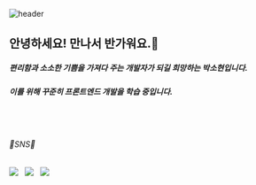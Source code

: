 ![header](https://capsule-render.vercel.app/api?type=waving&color=timeGradient&height=250&section=header&text=I'm%20Sohyun&animation=fadeIn&fontSize=80&fontAlignY=40)

## 안녕하세요! 만나서 반가워요.👋
##### 편리함과 소소한 기쁨을 가져다 주는 개발자가 되길 희망하는 박소현입니다.
##### 이를 위해 꾸준히 프론트엔드 개발을 학습 중입니다. 

<br><br/>

###### 💙SNS💙
 <a href="https://doridori-samsam.tistory.com/" target="_blank"><img src="https://img.shields.io/badge/-DevBlog-%23000000?style=flat-square&logo=tistory"/></a>&nbsp;&nbsp;&nbsp;<a href="https://doridori-samsam.tistory.com/" target="_blank"><img src="https://img.shields.io/badge/-facebook-blue?style=flat-square&logo=facebook&logoColor=white"/></a>&nbsp;&nbsp;&nbsp;<a href="https://www.instagram.com/sohyunii_sohoney/" target="_blank"><img src="https://img.shields.io/badge/-Instagram-%23E4405F?style=flat-square&logo=instagram&logoColor=white"/></a>
